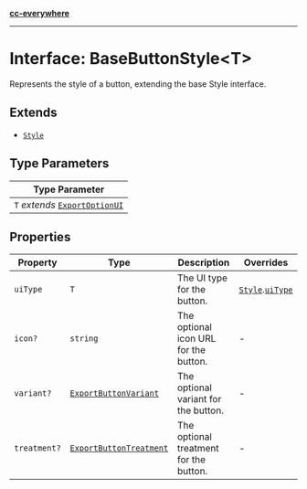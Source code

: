 [**cc-everywhere**](../../../../../index.md)

***

# Interface: BaseButtonStyle<T\>

Represents the style of a button, extending the base Style interface.

## Extends

- [`Style`](style.md)

## Type Parameters

| Type Parameter |
| ------ |
| `T` *extends* [`ExportOptionUI`](../enumerations/export-option-ui.md) |

## Properties

| Property | Type | Description | Overrides |
| ------ | ------ | ------ | ------ |
| `uiType` | `T` | The UI type for the button. | [`Style`](style.md).[`uiType`](style.md#uitype) |
| `icon?` | `string` | The optional icon URL for the button. | - |
| `variant?` | [`ExportButtonVariant`](../type-aliases/export-button-variant.md) | The optional variant for the button. | - |
| `treatment?` | [`ExportButtonTreatment`](../type-aliases/export-button-treatment.md) | The optional treatment for the button. | - |
